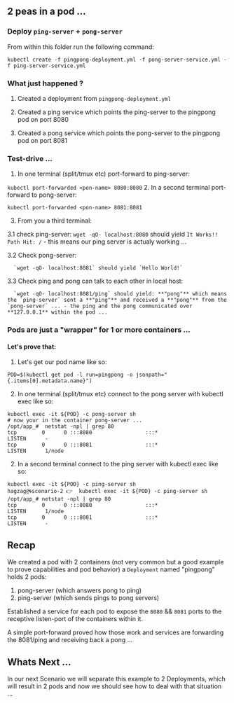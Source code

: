 ## 2 peas in a pod ...

### Deploy `ping-server` + `pong-server`

From within this folder run the following command:

```shell
kubectl create -f pingpong-deployment.yml -f pong-server-service.yml -f ping-server-service.yml
```

### What just happened ?

1. Created a deployment from `pingpong-deployment.yml`

2. Created a ping service which points the ping-server to the pingpong pod on port 8080

3. Created a pong service which points the pong-server to the pingpong pod on port 8081

### Test-drive ...
1. In one terminal (split/tmux etc) port-forward to ping-server:

  `kubectl port-forwarded <pon-name> 8080:8080`
2. In a second terminal port-forward to pong-server:

  `kubectl port-forwarded <pon-name> 8081:8081`

3. From you a third terminal:

  3.1 check ping-server:
      `wget -qO- localhost:8080` should yield `It Works!! Path Hit: /` - this means our ping server is actualy working ...

  3.2 Check pong-server:

      `wget -qO- localhost:8081` should yield `Hello World!`

  3.3 Check ping and pong can talk to each other in local host:

      `wget -qO- localhost:8081/ping` should yield: **"pong"** which means the `ping-server` sent a **"ping"** and received a **"pong"** from the `pong-server` ... - the ping and the pong communicated over **127.0.0.1** within the pod ...

### Pods are just a "wrapper" for 1 or more containers ...
#### Let's prove that:

1. Let's get our pod name like so:
```shell
POD=$(kubectl get pod -l run=pingpong -o jsonpath="{.items[0].metadata.name}")
```

2. In one terminal (split/tmux etc) connect to the pong server with kubectl exec like so:

  ```shell
  kubectl exec -it ${POD} -c pong-server sh
  # now your in the container pong-server ...
  /opt/app_#  netstat -npl | grep 80
tcp        0      0 :::8080                 :::*                    LISTEN      -
tcp        0      0 :::8081                 :::*                    LISTEN      1/node

  ```
2. In a second terminal connect to the ping server with kubectl exec like so:
  ```shell
  kubectl exec -it ${POD} -c ping-server sh
  hagzag@🌀scenario-2 👉  kubectl exec -it ${POD} -c ping-server sh
/opt/app_# netstat -npl | grep 80
tcp        0      0 :::8080                 :::*                    LISTEN      1/node
tcp        0      0 :::8081                 :::*                    LISTEN      -
  ```

## Recap

We created a pod with 2 containers (not very common but a good example to prove capabilities and pod behavior) a `Deployment` named "pingpong" holds 2 pods:
1. pong-server (which answers pong to ping)
2. ping-server (which sends pings to pong servers)

Established a service for each pod to expose the `8080` && `8081` ports to the receptive listen-port of the containers within it.

A simple port-forward proved how those work and services are forwarding the 8081/ping and receiving back a pong ...

## Whats Next ...
In our next Scenario we will separate this example to 2 Deployments, which will result in 2 pods and now we should see how to deal with that situation ...
